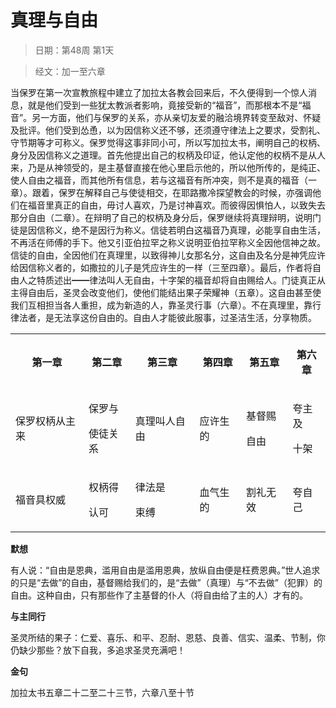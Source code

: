 # 真理与自由

> 日期：第48周 第1天

> 经文：加一至六章

当保罗在第一次宣教旅程中建立了加拉太各教会回来后，不久便得到一个惊人消息，就是他们受到一些犹太教派者影响，竟接受新的“福音”，而那根本不是“福音”。另一方面，他们与保罗的关系，亦从亲切友爱的融洽境界转变至敌对、怀疑及批评。他们受到怂恿，以为因信称义还不够，还须遵守律法上之要求，受割礼、守节期等才可称义。保罗觉得这事非同小可，所以写加拉太书，阐明自己的权柄、身分及因信称义之道理。首先他提出自己的权柄及印证，他认定他的权柄不是从人来，乃是从神领受的，是主基督直接在他心里启示他的，所以他所传的，是纯正、使人自由之福音，而其他所有信息，若与这福音有所冲突，则不是真的福音（一章）。跟着，保罗在解释自己与使徒相交，在耶路撒冷探望教会的时候，亦强调他们在福音里真正的自由，毋讨人喜欢，乃是讨神喜欢。而彼得因惧怕人，以致失去那分自由（二章）。在辩明了自己的权柄及身分后，保罗继续将真理辩明，说明门徒是因信称义，绝不是因行为称义。信徒若明白这福音乃真理，必能享自由生活，不再活在师傅的手下。他又引亚伯拉罕之称义说明亚伯拉罕称义全因他信神之故。信徒的自由，全因他们在真理里，以致得神儿女那名分，这自由及名分是神凭应许给因信称义者的，如撒拉的儿子是凭应许生的一样（三至四章）。最后，作者将自由人之特质述出━━律法叫人无自由，十字架的福音却将自由赐给人。门徒真正从主得自由后，圣灵会改变他们，使他们能结出果子荣耀神（五章）。这自由甚至使我们互相担当各人重担，成为新造的人，靠圣灵行事（六章）。不在真理里，靠行律法者，是无法享这份自由的。自由人才能彼此服事，过圣洁生活，分享物质。

<table>
 <tbody>
  <tr>
   <th><p>第一章</p></th>
   <th><p>第二章</p></th>
   <th><p>第三章</p></th>
   <th><p>第四章</p></th>
   <th><p>第五章</p></th>
   <th><p>第六章</p></th>
  </tr>
  <tr>
   <td><p>保罗权柄从主来</p></td>
   <td><p>保罗与</p><p>使徒关系</p></td>
   <td><p>真理叫人自由</p></td>
   <td><p>应许生的</p></td>
   <td><p>基督赐</p><p>自由</p></td>
   <td><p>夸主及</p><p>十架</p></td>
  </tr>
  <tr>
   <td><p>福音具权威</p></td>
   <td><p>权柄得</p><p>认可</p></td>
   <td><p>律法是</p><p>束缚</p></td>
   <td><p>血气生的</p></td>
   <td><p>割礼无效</p></td>
   <td><p>夸自己</p></td>
  </tr>
 </tbody>
</table>

**默想**

有人说：“自由是恩典，滥用自由是滥用恩典，放纵自由便是枉费恩典。”世人追求的只是“去做”的自由，基督赐给我们的，是“去做”（真理）与“不去做”（犯罪）的自由。这种自由，只有那些作了主基督的仆人（将自由给了主的人）才有的。

**与主同行**

圣灵所结的果子：仁爱、喜乐、和平、忍耐、恩慈、良善、信实、温柔、节制，你仍缺少那些？放下自我，多追求圣灵充满吧！

**金句**

加拉太书五章二十二至二十三节，六章八至十节
